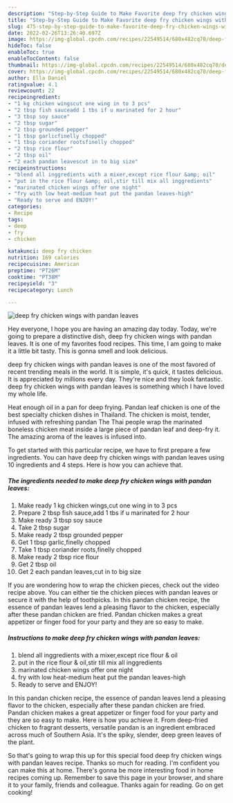 ```yaml
---
description: "Step-by-Step Guide to Make Favorite deep fry chicken wings with pandan leaves"
title: "Step-by-Step Guide to Make Favorite deep fry chicken wings with pandan leaves"
slug: 475-step-by-step-guide-to-make-favorite-deep-fry-chicken-wings-with-pandan-leaves
date: 2022-02-26T13:26:40.697Z
image: https://img-global.cpcdn.com/recipes/22549514/680x482cq70/deep-fry-chicken-wings-with-pandan-leaves-recipe-main-photo.jpg
hideToc: false
enableToc: true
enableTocContent: false
thumbnail: https://img-global.cpcdn.com/recipes/22549514/680x482cq70/deep-fry-chicken-wings-with-pandan-leaves-recipe-main-photo.jpg
cover: https://img-global.cpcdn.com/recipes/22549514/680x482cq70/deep-fry-chicken-wings-with-pandan-leaves-recipe-main-photo.jpg
author: Ella Daniel
ratingvalue: 4.1
reviewcount: 22
recipeingredient:
- "1 kg chicken wingscut one wing in to 3 pcs"
- "2 tbsp fish sauceadd 1 tbs if u marinated for 2 hour"
- "3 tbsp soy sauce"
- "2 tbsp sugar"
- "2 tbsp grounded pepper"
- "1 tbsp garlicfinelly chopped"
- "1 tbsp coriander rootsfinelly chopped"
- "2 tbsp rice flour"
- "2 tbsp oil"
- "2 each pandan leavescut in to big size"
recipeinstructions:
- "blend all inggredients with a mixer,except rice flour &amp; oil"
- "put in the rice flour &amp; oil,stir till mix all inggredients"
- "marinated chicken wings offer one night"
- "fry with low heat-medium heat put the pandan leaves-high"
- "Ready to serve and ENJOY!"
categories:
- Recipe
tags:
- deep
- fry
- chicken

katakunci: deep fry chicken 
nutrition: 169 calories
recipecuisine: American
preptime: "PT26M"
cooktime: "PT38M"
recipeyield: "3"
recipecategory: Lunch

---
```



![deep fry chicken wings with pandan leaves](https://img-global.cpcdn.com/recipes/22549514/680x482cq70/deep-fry-chicken-wings-with-pandan-leaves-recipe-main-photo.jpg)

Hey everyone, I hope you are having an amazing day today. Today, we're going to prepare a distinctive dish, deep fry chicken wings with pandan leaves. It is one of my favorites food recipes. This time, I am going to make it a little bit tasty. This is gonna smell and look delicious.

deep fry chicken wings with pandan leaves is one of the most favored of recent trending meals in the world. It is simple, it's quick, it tastes delicious. It is appreciated by millions every day. They're nice and they look fantastic. deep fry chicken wings with pandan leaves is something which I have loved my whole life.

Heat enough oil in a pan for deep frying. Pandan leaf chicken is one of the best specialty chicken dishes in Thailand. The chicken is moist, tender, infused with refreshing pandan The Thai people wrap the marinated boneless chicken meat inside a large piece of pandan leaf and deep-fry it. The amazing aroma of the leaves is infused into.


To get started with this particular recipe, we have to first prepare a few ingredients. You can have deep fry chicken wings with pandan leaves using 10 ingredients and 4 steps. Here is how you can achieve that.

<!--inarticleads1-->

##### The ingredients needed to make deep fry chicken wings with pandan leaves:

1. Make ready 1 kg chicken wings,cut one wing in to 3 pcs
1. Prepare 2 tbsp fish sauce,add 1 tbs if u marinated for 2 hour
1. Make ready 3 tbsp soy sauce
1. Take 2 tbsp sugar
1. Make ready 2 tbsp grounded pepper
1. Get 1 tbsp garlic,finelly chopped
1. Take 1 tbsp coriander roots,finelly chopped
1. Make ready 2 tbsp rice flour
1. Get 2 tbsp oil
1. Get 2 each pandan leaves,cut in to big size


If you are wondering how to wrap the chicken pieces, check out the video recipe above. You can either tie the chicken pieces with pandan leaves or secure it with the help of toothpicks. In this pandan chicken recipe, the essence of pandan leaves lend a pleasing flavor to the chicken, especially after these pandan chicken are fried. Pandan chicken makes a great appetizer or finger food for your party and they are so easy to make. 

<!--inarticleads2-->

##### Instructions to make deep fry chicken wings with pandan leaves:

1. blend all inggredients with a mixer,except rice flour &amp; oil
1. put in the rice flour &amp; oil,stir till mix all inggredients
1. marinated chicken wings offer one night
1. fry with low heat-medium heat put the pandan leaves-high
1. Ready to serve and ENJOY!

In this pandan chicken recipe, the essence of pandan leaves lend a pleasing flavor to the chicken, especially after these pandan chicken are fried. Pandan chicken makes a great appetizer or finger food for your party and they are so easy to make. Here is how you achieve it. From deep-fried chicken to fragrant desserts, versatile pandan is an ingredient embraced across much of Southern Asia. It&#39;s the spiky, slender, deep green leaves of the plant. 

So that's going to wrap this up for this special food deep fry chicken wings with pandan leaves recipe. Thanks so much for reading. I'm confident you can make this at home. There's gonna be more interesting food in home recipes coming up. Remember to save this page in your browser, and share it to your family, friends and colleague. Thanks again for reading. Go on get cooking!

